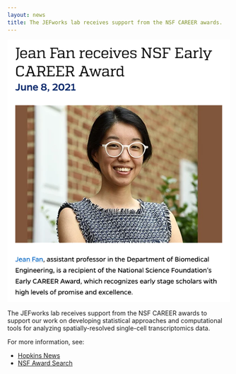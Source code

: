 ```yaml
---
layout: news
title: The JEFworks lab receives support from the NSF CAREER awards.
---
```


<img src="/assets/news/nsfcareer.png">

The JEFworks lab receives support from the NSF CAREER awards to support our work on developing statistical approaches and computational tools for analyzing spatially-resolved single-cell transcriptomics data.

For more information, see:
- <a href="https://www.bme.jhu.edu/news-events/news/jean-fan-receives-nsf-early-career-award/">Hopkins News</a>
- <a href="https://www.nsf.gov/awardsearch/showAward?AWD_ID=2047611">NSF Award Search</a>

